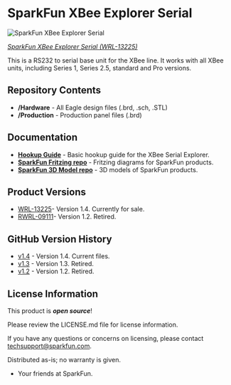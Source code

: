 SparkFun XBee Explorer Serial
==============================

![SparkFun XBee Explorer Serial](https://cdn.sparkfun.com//assets/parts/1/0/3/7/7/13225-01.jpg)

[*SparkFun XBee Explorer Serial (WRL-13225)*](https://www.sparkfun.com/products/9111)

This is a RS232 to serial base unit for the XBee line. 
It works with all XBee units, including Series 1, Series 2.5, standard and Pro versions.


Repository Contents
-------------------

* **/Hardware** - All Eagle design files (.brd, .sch, .STL)
* **/Production** - Production panel files (.brd)

Documentation
--------------
* **[Hookup Guide](https://learn.sparkfun.com/tutorials/exploring-xbees-and-xctu)** - Basic hookup guide for the XBee Serial Explorer.
* **[SparkFun Fritzing repo](https://github.com/sparkfun/Fritzing_Parts)** - Fritzing diagrams for SparkFun products.
* **[SparkFun 3D Model repo](https://github.com/sparkfun/3D_Models)** - 3D models of SparkFun products. 

Product Versions
----------------
* [WRL-13225](https://www.sparkfun.com/products/13225)- Version 1.4. Currently for sale. 
* [RWRL-09111](https://www.sparkfun.com/products/retired/9111)- Version 1.2. Retired. 

GitHub Version History
---------------
* [v1.4](https://github.com/sparkfun/XBee_Explorer_Serial/tree/v1.4) - Version 1.4. Current files. 
* [v1.3](https://github.com/sparkfun/XBee_Explorer_Serial/tree/v1.3) - Version 1.3. Retired.  
* [v1.2](https://github.com/sparkfun/XBee_Explorer_Serial/tree/v1.2) - Version 1.2. Retired. 

License Information
-------------------

This product is _**open source**_! 

Please review the LICENSE.md file for license information. 

If you have any questions or concerns on licensing, please contact techsupport@sparkfun.com.

Distributed as-is; no warranty is given.

- Your friends at SparkFun.
